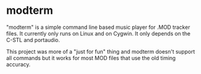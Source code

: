 # modterm
"modterm" is a simple command line based music player for .MOD tracker files. It currently only runs on Linux and on Cygwin.
It only depends on the C-STL and portaudio.

This project was more of a "just for fun" thing and modterm doesn't support all commands but it works for most MOD files that use the old timing accuracy.
